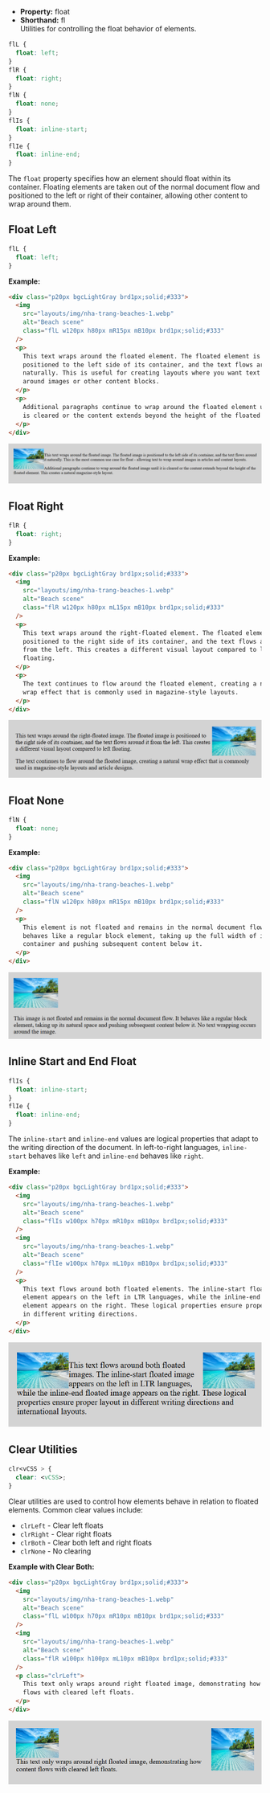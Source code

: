 - **Property:** float
- **Shorthand:** fl  
  Utilities for controlling the float behavior of elements.

```css
flL {
  float: left;
}
flR {
  float: right;
}
flN {
  float: none;
}
flIs {
  float: inline-start;
}
flIe {
  float: inline-end;
}
```

The `float` property specifies how an element should float within its container. Floating elements are taken out of the normal document flow and positioned to the left or right of their container, allowing other content to wrap around them.

## Float Left

```css
flL {
  float: left;
}
```

**Example:**

```html
<div class="p20px bgcLightGray brd1px;solid;#333">
  <img
    src="layouts/img/nha-trang-beaches-1.webp"
    alt="Beach scene"
    class="flL w120px h80px mR15px mB10px brd1px;solid;#333"
  />
  <p>
    This text wraps around the floated element. The floated element is
    positioned to the left side of its container, and the text flows around it
    naturally. This is useful for creating layouts where you want text to wrap
    around images or other content blocks.
  </p>
  <p>
    Additional paragraphs continue to wrap around the floated element until it
    is cleared or the content extends beyond the height of the floated element.
  </p>
</div>
```

![Float left example](./img/float/float-left.png)

## Float Right

```css
flR {
  float: right;
}
```

**Example:**

```html
<div class="p20px bgcLightGray brd1px;solid;#333">
  <img
    src="layouts/img/nha-trang-beaches-1.webp"
    alt="Beach scene"
    class="flR w120px h80px mL15px mB10px brd1px;solid;#333"
  />
  <p>
    This text wraps around the right-floated element. The floated element is
    positioned to the right side of its container, and the text flows around it
    from the left. This creates a different visual layout compared to left
    floating.
  </p>
  <p>
    The text continues to flow around the floated element, creating a natural
    wrap effect that is commonly used in magazine-style layouts.
  </p>
</div>
```

![Float right example](./img/float/float-right.png)

## Float None

```css
flN {
  float: none;
}
```

**Example:**

```html
<div class="p20px bgcLightGray brd1px;solid;#333">
  <img
    src="layouts/img/nha-trang-beaches-1.webp"
    alt="Beach scene"
    class="flN w120px h80px mR15px mB10px brd1px;solid;#333"
  />
  <p>
    This element is not floated and remains in the normal document flow. It
    behaves like a regular block element, taking up the full width of its
    container and pushing subsequent content below it.
  </p>
</div>
```

![Float none example](./img/float/float-none.png)

## Inline Start and End Float

```css
flIs {
  float: inline-start;
}
flIe {
  float: inline-end;
}
```

The `inline-start` and `inline-end` values are logical properties that adapt to the writing direction of the document. In left-to-right languages, `inline-start` behaves like `left` and `inline-end` behaves like `right`.

**Example:**

```html
<div class="p20px bgcLightGray brd1px;solid;#333">
  <img
    src="layouts/img/nha-trang-beaches-1.webp"
    alt="Beach scene"
    class="flIs w100px h70px mR10px mB10px brd1px;solid;#333"
  />
  <img
    src="layouts/img/nha-trang-beaches-1.webp"
    alt="Beach scene"
    class="flIe w100px h70px mL10px mB10px brd1px;solid;#333"
  />
  <p>
    This text flows around both floated elements. The inline-start floated
    element appears on the left in LTR languages, while the inline-end floated
    element appears on the right. These logical properties ensure proper layout
    in different writing directions.
  </p>
</div>
```

![Inline float example](./img/float/inline-float.png)

## Clear Utilities

```css
clr<vCSS > {
  clear: <vCSS>;
}
```

Clear utilities are used to control how elements behave in relation to floated elements. Common clear values include:

- `clrLeft` - Clear left floats
- `clrRight` - Clear right floats
- `clrBoth` - Clear both left and right floats
- `clrNone` - No clearing

**Example with Clear Both:**

```html
<div class="p20px bgcLightGray brd1px;solid;#333">
  <img
    src="layouts/img/nha-trang-beaches-1.webp"
    alt="Beach scene"
    class="flL w100px h70px mR10px mB10px brd1px;solid;#333"
  />
  <img
    src="layouts/img/nha-trang-beaches-1.webp"
    alt="Beach scene"
    class="flR w100px h100px mL10px mB10px brd1px;solid;#333"
  />
  <p class="clrLeft">
    This text only wraps around right floated image, demonstrating how content
    flows with cleared left floats.
  </p>
</div>
```

![Clear both example](./img/float/clear-left.png)
